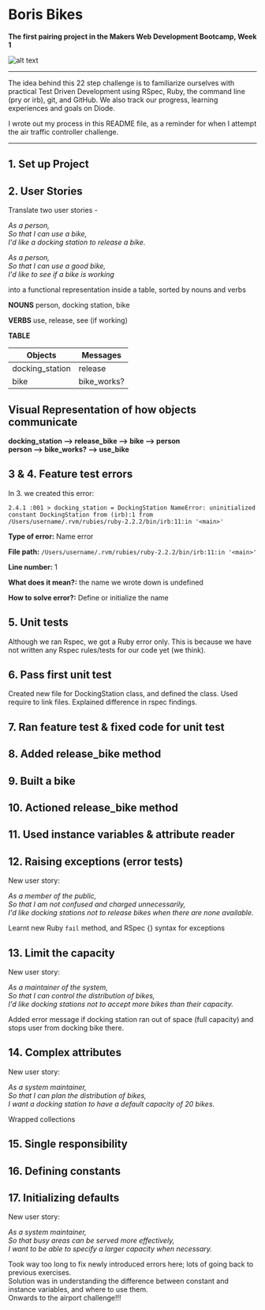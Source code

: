 # Boris Bikes

**The first pairing project in the Makers Web Development Bootcamp, Week 1**

![alt text](http://res.cloudinary.com/dani-devs-and-designs/image/upload/v1531997485/BorisBikes_ilqlyv.jpg)

-------------------------

The idea behind this 22 step challenge is to familiarize ourselves with practical Test Driven Development using RSpec, Ruby, the command line (pry or irb), git, and GitHub. We also track our progress, learning experiences and goals on Diode.

I wrote out my process in this README file, as a reminder for when I attempt the air traffic controller challenge.

-----------------------------

## 1. Set up Project

## 2. User Stories

Translate two user stories -  

*As a person,  
So that I can use a bike,  
I'd like a docking station to release a bike.*    

*As a person,  
So that I can use a good bike,  
I'd like to see if a bike is working*  

into a functional representation inside a table, sorted by nouns and verbs  

**NOUNS**
person, docking station, bike

**VERBS**
use, release, see (if working)

**TABLE**

| Objects | Messages |
|---|---|
docking_station|release|
|bike|bike_works?|

## Visual Representation of how objects communicate

**docking_station --> release_bike --> bike --> person**  
**person --> bike_works? --> use_bike**

## 3 & 4. Feature test errors

In 3. we created this error:

`2.4.1 :001 > docking_station = DockingStation
  NameError: uninitialized constant DockingStation
  from (irb):1
  from /Users/username/.rvm/rubies/ruby-2.2.2/bin/irb:11:in '<main>'`
  
**Type of error:** Name error  

**File path:** `/Users/username/.rvm/rubies/ruby-2.2.2/bin/irb:11:in '<main>'`  
  
**Line number:** 1  

**What does it mean?:** the name we wrote down is undefined  

**How to solve error?:** Define or initialize the name  
  
## 5. Unit tests

Although we ran Rspec, we got a Ruby error only.
This is because we have not written any Rspec rules/tests for our code yet (we think).

## 6. Pass first unit test

Created new file for DockingStation class, and defined the class.
Used require to link files.
Explained difference in rspec findings.

## 7. Ran feature test & fixed code for unit test

## 8. Added release_bike method

## 9. Built a bike

## 10. Actioned release_bike method

## 11. Used instance variables & attribute reader

## 12. Raising exceptions (error tests)

New user story:

*As a member of the public,  
So that I am not confused and charged unnecessarily,  
I'd like docking stations not to release bikes when there are none available.*

Learnt new Ruby `fail` method, and RSpec {} syntax for exceptions

## 13. Limit the capacity

New user story:

*As a maintainer of the system,      
So that I can control the distribution of bikes,    
I'd like docking stations not to accept more bikes than their capacity.*

Added error message if docking station ran out of space (full capacity) and stops user from docking bike there.

## 14. Complex attributes

New user story:

*As a system maintainer,  
So that I can plan the distribution of bikes,  
I want a docking station to have a default   capacity of 20 bikes.*  

Wrapped collections

## 15. Single responsibility

## 16. Defining constants

## 17. Initializing defaults

New user story:

*As a system maintainer,  
So that busy areas can be served more effectively,  
I want to be able to specify a larger capacity when necessary.*

Took way too long to fix newly introduced errors here; lots of going back to previous exercises.  
 Solution was in understanding the difference between constant and instance variables, and where to use them.  
 Onwards to the airport challenge!!!
